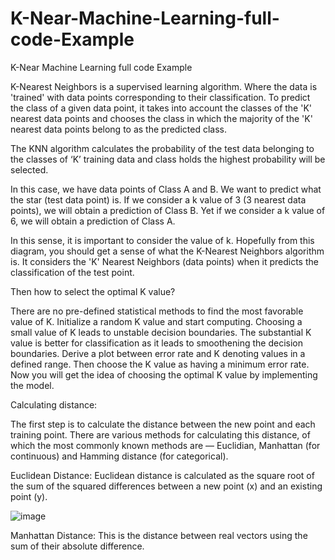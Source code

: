 # K-Near-Machine-Learning-full-code-Example
K-Near Machine Learning full code Example

K-Nearest Neighbors is a supervised learning algorithm. Where the data is 'trained' with data points corresponding to their classification. To predict the class of a given data point, it takes into account the classes of the 'K' nearest data points and chooses the class in which the majority of the 'K' nearest data points belong to as the predicted class.

The KNN algorithm calculates the probability of the test data belonging to the classes of ‘K’ training data and class holds the highest probability will be selected.

In this case, we have data points of Class A and B. We want to predict what the star (test data point) is. If we consider a k value of 3 (3 nearest data points), we will obtain a prediction of Class B. Yet if we consider a k value of 6, we will obtain a prediction of Class A.

In this sense, it is important to consider the value of k. Hopefully from this diagram, you should get a sense of what the K-Nearest Neighbors algorithm is. It considers the 'K' Nearest Neighbors (data points) when it predicts the classification of the test point.

Then how to select the optimal K value?

There are no pre-defined statistical methods to find the most favorable value of K. Initialize a random K value and start computing. Choosing a small value of K leads to unstable decision boundaries. The substantial K value is better for classification as it leads to smoothening the decision boundaries. Derive a plot between error rate and K denoting values in a defined range. Then choose the K value as having a minimum error rate. Now you will get the idea of choosing the optimal K value by implementing the model.

Calculating distance:

The first step is to calculate the distance between the new point and each training point. There are various methods for calculating this distance, of which the most commonly known methods are — Euclidian, Manhattan (for continuous) and Hamming distance (for categorical).

Euclidean Distance: Euclidean distance is calculated as the square root of the sum of the squared differences between a new point (x) and an existing point (y).

![image](https://github.com/alanmossinger/K-Near-Machine-Learning-full-code-Example/assets/129416224/122c16d2-fd5c-4f49-a21c-21e8c69873ce)


Manhattan Distance: This is the distance between real vectors using the sum of their absolute difference.
